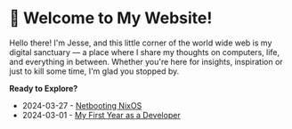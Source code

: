 # 🌱 Welcome to My Website!

Hello there! I'm Jesse, and this little corner of the world wide web is my digital sanctuary — a place where I share my thoughts on computers, life, and everything in between. Whether you're here for insights, inspiration or just to kill some time, I'm glad you stopped by.

**Ready to Explore?**

- 2024-03-27 - [Netbooting NixOS](https://blog.coditon.com/content/posts/Netbooting%20NixOS.md)
- 2024-03-01 - [My First Year as a Developer](https://blog.coditon.com/content/posts/My%20First%20Year%20as%20a%20Developer.md)

